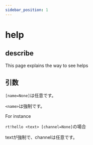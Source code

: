```yaml
---
sidebar_position: 1
---
```


# help

## describe

This page explains the way to see helps

## 引数

`[name=None]`は任意です。

`<name>`は強制です。

For instance

`rt!hello <text> [channel=None]`の場合

textが強制で、channelは任意です。
